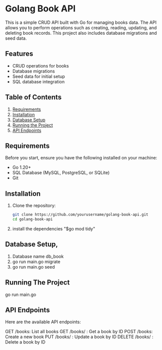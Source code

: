 # Golang Book API

This is a simple CRUD API built with Go for managing books data. The API allows you to perform operations such as creating, reading, updating, and deleting book records. This project also includes database migrations and seed data.

## Features
- CRUD operations for books
- Database migrations
- Seed data for initial setup
- SQL database integration

## Table of Contents
1. [Requirements](#requirements)
2. [Installation](#installation)
3. [Database Setup](#database-setup)
4. [Running the Project](#running-the-project)
5. [API Endpoints](#api-endpoints)

## Requirements

Before you start, ensure you have the following installed on your machine:

- Go 1.20+
- SQL Database (MySQL, PostgreSQL, or SQLite)
- Git

## Installation

1. Clone the repository:

   ```bash
   git clone https://github.com/yourusername/golang-book-api.git
   cd golang-book-api
2. install the dependencies "$go mod tidy"
   
## Database Setup, 
1. Database name db_book
2. go run main.go migrate
3. go run main.go seed

## Running The Project
go run main.go

## API Endpoints
Here are the available API endpoints:

GET /books: List all books
GET /books/
: Get a book by ID
POST /books: Create a new book
PUT /books/
: Update a book by ID
DELETE /books/
: Delete a book by ID
